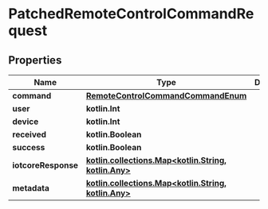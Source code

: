 
# PatchedRemoteControlCommandRequest

## Properties
Name | Type | Description | Notes
------------ | ------------- | ------------- | -------------
**command** | [**RemoteControlCommandCommandEnum**](RemoteControlCommandCommandEnum.md) |  |  [optional]
**user** | **kotlin.Int** |  |  [optional]
**device** | **kotlin.Int** |  |  [optional]
**received** | **kotlin.Boolean** |  |  [optional]
**success** | **kotlin.Boolean** |  |  [optional]
**iotcoreResponse** | [**kotlin.collections.Map&lt;kotlin.String, kotlin.Any&gt;**](kotlin.Any.md) |  |  [optional]
**metadata** | [**kotlin.collections.Map&lt;kotlin.String, kotlin.Any&gt;**](kotlin.Any.md) |  |  [optional]



